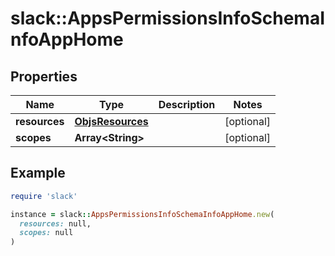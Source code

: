 # slack::AppsPermissionsInfoSchemaInfoAppHome

## Properties

| Name | Type | Description | Notes |
| ---- | ---- | ----------- | ----- |
| **resources** | [**ObjsResources**](ObjsResources.md) |  | [optional] |
| **scopes** | **Array&lt;String&gt;** |  | [optional] |

## Example

```ruby
require 'slack'

instance = slack::AppsPermissionsInfoSchemaInfoAppHome.new(
  resources: null,
  scopes: null
)
```

